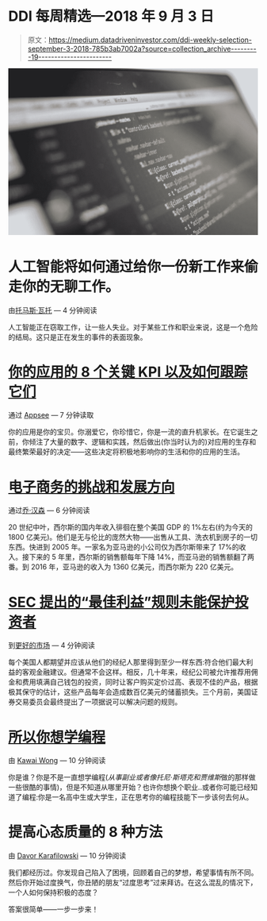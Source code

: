 # DDI 每周精选—2018 年 9 月 3 日

> 原文：<https://medium.datadriveninvestor.com/ddi-weekly-selection-september-3-2018-785b3ab7002a?source=collection_archive---------19----------------------->

![](img/5123e9abef13e22c99ea6b2025f2d932.png)

# 人工智能将如何通过给你一份新工作来偷走你的无聊工作。

由[托马斯·瓦托](https://medium.com/@thomasvato) — 4 分钟阅读

人工智能正在窃取工作，让一些人失业。对于某些工作和职业来说，这是一个危险的结局。这只是正在发生的事件的表面现象。

# [你的应用的 8 个关键 KPI 以及如何跟踪它们](https://medium.com/datadriveninvestor/8-critical-kpis-for-your-app-and-how-to-track-them-5a6d74ee7c9b)

通过 [Appsee](https://medium.com/@Appseecom) — 7 分钟读取

你的应用是你的宝贝。你溺爱它，你珍惜它，你是一流的直升机家长。在它诞生之前，你倾注了大量的数字、逻辑和实践，然后做出(你当时认为的)对应用的生存和最终繁荣最好的决定——这些决定将积极地影响你的生活和你的应用的生活。

# [电子商务的挑战和发展方向](https://medium.com/datadriveninvestor/the-challenges-of-ecommerce-and-where-things-are-headed-8a05bbc47050)

通过[乔·汉森](https://medium.com/@joehanson) — 6 分钟阅读

20 世纪中叶，西尔斯的国内年收入徘徊在整个美国 GDP 的 1%左右(约为今天的 1800 亿美元)。他们是无与伦比的庞然大物——出售从工具、洗衣机到房子的一切东西。快进到 2005 年。一家名为亚马逊的小公司仅为西尔斯带来了 17%的收入。接下来的 5 年里，西尔斯的销售额每年下降 14%，而亚马逊的销售额翻了两番。到 2016 年，亚马逊的收入为 1360 亿美元，而西尔斯为 220 亿美元。

# [SEC 提出的“最佳利益”规则未能保护投资者](https://medium.com/datadriveninvestor/sec-best-interest-proposed-rule-falls-short-of-protecting-investors-54ad68c4700b)

到[更好的市场](https://medium.com/@BetterMarkets) — 4 分钟阅读

每个美国人都期望并应该从他们的经纪人那里得到至少一样东西:符合他们最大利益的客观金融建议。但通常不会这样。相反，几十年来，经纪公司被允许推荐用佣金和费用填满自己钱包的投资，同时让客户购买定价过高、表现不佳的产品，根据极其保守的估计，这些产品每年会造成数百亿美元的储蓄损失。三个月前，美国证券交易委员会最终提出了一项据说可以解决问题的规则。

# [所以你想学编程](https://medium.com/datadriveninvestor/so-you-want-to-learn-programming-8641a55ec880)

由 [Kawai Wong](https://medium.com/@fancycoconut) — 10 分钟阅读

你是谁？你是不是一直想学编程(*从事副业或者像托尼·斯塔克和贾维斯*做的那样做一些很酷的事情)，但是不知道从哪里开始？也许你想换个职业..或者你可能已经知道了编程:你是一名高中生或大学生，正在思考你的编程技能下一步该何去何从。

# 提高心态质量的 8 种方法

由 [Davor Karafilowski](https://medium.com/@davorkarafiloski) — 10 分钟阅读

我们都经历过。你发现自己陷入了困境，回顾着自己的梦想，希望事情有所不同。然后你开始过度换气，你丑陋的朋友“过度思考”过来拜访。在这么混乱的情况下，一个人如何保持积极的态度？

答案很简单——一步一步来！